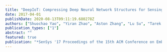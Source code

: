 ```yaml
---
title: "DeepIoT: Compressing Deep Neural Network Structures for Sensing Systems with a Compressor-Critic Framework"
date: 2017-04-01
publishDate: 2020-08-13T09:11:19.680278Z
authors: ["Shuochao Yao", "Yiran Zhao", "Aston Zhang", "Lu Su", "Tarek Abdelzaher"]
publication_types: ["1"]
abstract: ""
featured: true
publication: "*SenSys '17 Proceedings of the 15th ACM Conference on Embedded Network Sensor Systems*"
---
```


